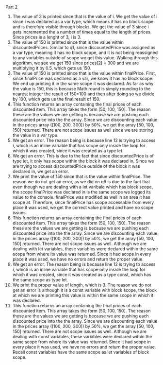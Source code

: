 Part 2
1. The value of 3 is printed since that is the value of i. We get the value of i
since i was declared as a var type, which means it has no block scope and is 
therefore visible through blocks. We get the value of 3 since i gets incremented
the a number of times equal to the length of prices. Since prices is a lenght of
3, i is 3.
2. The value of 150 is printed since that is the value within discountedPrices.
Similar to q1, since discountedPrice was assigned as a var type, meaning it has 
no block scope, and it is not being reassigned to any variables outside of scope
we get this value. Walking through this algorithm, we see we get 150 since 
prices[2] = 300 and we are multiplying it by 0.5, which gets us 150.
3. The value of 150 is printed since that is the value within finalPrice. First,
since finalPrice was declared as a var, we know it has no block scope. We end up
printing it in the same scope it was declared. As far as why the value is 150,
this is because Math.round is simply rounding to the nearest integer the result
of 150*100 and then after doing so we divide by 100, which gets us the final 
result of 150.
4. This function returns an array containing the final prices of each discounted
item. This array takes the form [50, 100, 150]. The reason these are the values
we are getting is because we are pushing each discounted price into the the 
array. Since we are discounting each value in the prices array ([100, 200, 300])
by 50%, we get the array [50, 100, 150] returned. There are not scope issues
as well since we are storing the value in a var type.
5. We get an error. The reason being is because line 12 is trying to access i, 
which is an inline variable that has scope only inside the loop for which it was
created, since it was created as a type let. 
6. We get an error. This is due to the fact that since discountedPrice is of
type let, it only has scope within the block it was declared in. Since we are
trying to access discountedPrice outside of the block it was declared in, we 
get an error.
7. We print the value of 150 since that is the value within finalPrice. The 
reason we do not get an error, as we did on q6 is due to the fact that even 
though we are dealing with a let varibale which has block scope, the scope
finalPrice was declared in is the same scope we logged its value to the console.
finalPrice was modified as well in an area it has scope at. Therefore, since 
finalPrice has scope accessable from every place it was used, we get the correct
value printed and have no scope issues.
8. This function returns an array containing the final prices of each discounted
item. This array takes the form [50, 100, 150]. The reason these are the values
we are getting is because we are pushing each discounted price into the the 
array. Since we are discounting each value in the prices array ([100, 200, 300])
by 50%, we get the array [50, 100, 150] returned. There are not scope issues
as well. Although we are dealing with let variables, these variables were 
declared within the same scope from where its value was returned. Since it had
scope in every place it was used, we have no errors and return the proper value.
9. We get an error. The reason being is because line 12 is trying to access i, 
which is an inline variable that has scope only inside the loop for which it was
created, since it was created as a type const, which has the same scope as type
let.
10. We print the proper value of length, which is 3. The reason we do not get an 
error is although it is a const variable with block scope, the block at which 
we are printing this value is within the same scope in which it was declared. 
11. This function returns an array containing the final prices of each discounted
item. This array takes the form [50, 100, 150]. The reason these are the values
we are getting is because we are pushing each discounted price into the the 
array. Since we are discounting each value in the prices array ([100, 200, 300])
by 50%, we get the array [50, 100, 150] returned. There are not scope issues
as well. Although we are dealing with const variables, these variables were 
declared within the same scope from where its value was returned. Since it had
scope in every place it was used, we have no errors and return the proper value.
Recall const variables have the same scope as let variables of block scope.
